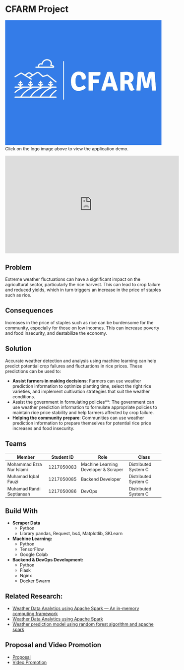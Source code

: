 # CFARM Project

[![CFARM LOGO](assets/logo.jpg)](https://youtu.be/5oHMRXEHsl4)
Click on the logo image above to view the application demo.

<iframe width="560" height="315" src="https://www.youtube.com/embed/5oHMRXEHsl4" frameborder="0" allow="accelerometer; autoplay; clipboard-write; encrypted-media; gyroscope; picture-in-picture" allowfullscreen></iframe>

## Problem

Extreme weather fluctuations can have a significant impact on the agricultural sector, particularly the rice harvest. This can lead to crop failure and reduced yields, which in turn triggers an increase in the price of staples such as rice.

## Consequences

Increases in the price of staples such as rice can be burdensome for the community, especially for those on low incomes. This can increase poverty and food insecurity, and destabilize the economy.

## Solution

Accurate weather detection and analysis using machine learning can help predict potential crop failures and fluctuations in rice prices. These predictions can be used to:

- **Assist farmers in making decisions**: Farmers can use weather prediction information to optimize planting time, select the right rice varieties, and implement cultivation strategies that suit the weather conditions.
- Assist the government in formulating policies\*\*: The government can use weather prediction information to formulate appropriate policies to maintain rice price stability and help farmers affected by crop failure.
- **Helping the community prepare**: Communities can use weather prediction information to prepare themselves for potential rice price increases and food insecurity.

## Teams

| Member                   | Student ID | Role                                 | Class                |
| ------------------------ | ---------- | ------------------------------------ | -------------------- |
| Mohammad Ezra Nur Islami | 1217050083 | Machine Learning Developer & Scraper | Distributed System C |
| Muhamad Iqbal Fauzi      | 1217050085 | Backend Developer                    | Distributed System C |
| Muhamad Randi Septiansah | 1217050086 | DevOps                               | Distributed System C |

## Build With

- **Scraper Data**
  - Python
  - Library pandas, Request, bs4, Matplotlib, SKLearn
- **Machine Learning:**
  - Python
  - TensorFlow
  - Google Colab
- **Backend & DevOps Development:**
  - Python
  - Flask
  - Nginx
  - Docker Swarm

## Related Research:

- [Weather Data Analytics using Apache Spark — An in-memory computing framework](http://ieeexplore.ieee.org/abstract/document/8245142/)
- [Weather Data Analytics using Apache Spark](http://ijsetr.com/uploads/231564IJSETR17010-265.pdf)
- [Weather prediction model using random forest algorithm and apache spark](https://www.academia.edu/download/61250669/92_Weather_Prediction_Model_Using_Random_Forest_Algorithm_and_Apache_Spark20191118-100940-1s0u6id.pdf)

## Proposal and Video Promotion

- [Proposal](https://www.canva.com/design/DAGEL0JxL6o/M8CrOSsQRi22lKmj5dzSBg/edit)
- [Video Promotion](https://youtu.be/lbmYYuRoxnw)
